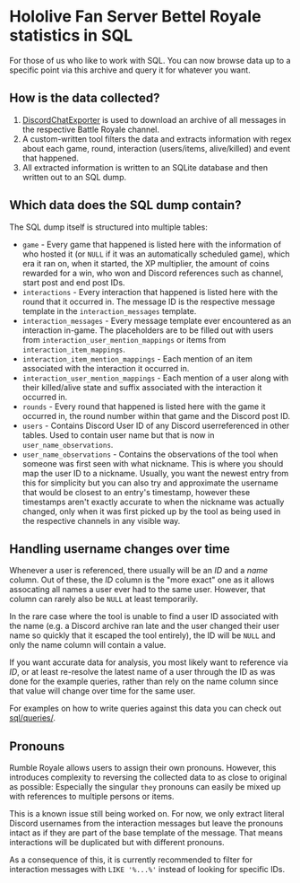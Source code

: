 # Hololive Fan Server Bettel Royale statistics in SQL

For those of us who like to work with SQL. You can now browse data up to a
specific point via this archive and query it for whatever you want.

## How is the data collected?

1.  [DiscordChatExporter](https://github.com/Tyrrrz/DiscordChatExporter) is used
    to download an archive of all messages in the respective Battle Royale
    channel.
2.  A custom-written tool filters the data and extracts information with regex
    about each game, round, interaction (users/items, alive/killed) and event
    that happened.
3.  All extracted information is written to an SQLite database and then written
    out to an SQL dump.

## Which data does the SQL dump contain?

The SQL dump itself is structured into multiple tables:

-   `game` - Every game that happened is listed here with the information of who
    hosted it (or `NULL` if it was an automatically scheduled game), which era
    it ran on, when it started, the XP multiplier, the amount of coins rewarded
    for a win, who won and Discord references such as channel, start post and
    end post IDs.
-   `interactions` - Every interaction that happened is listed here with the
    round that it occurred in. The message ID is the respective message template
    in the `interaction_messages` template.
-   `interaction_messages` - Every message template ever encountered as an
    interaction in-game. The placeholders are to be filled out with users from
    `interaction_user_mention_mappings` or items from
    `interaction_item_mappings`.
-   `interaction_item_mention_mappings` - Each mention of an item associated
    with the interaction it occurred in.
-   `interaction_user_mention_mappings` - Each mention of a user along with
    their killed/alive state and suffix associated with the interaction it
    occurred in.
-   `rounds` - Every round that happened is listed here with the game it
    occurred in, the round number within that game and the Discord post ID.
-   `users` - Contains Discord User ID of any Discord userreferenced in other
    tables. Used to contain user name but that is now in
    `user_name_observations`.
-   `user_name_observations` - Contains the observations of the tool when
    someone was first seen with what nickname. This is where you should map the
    user ID to a nickname. Usually, you want the newest entry from this for
    simplicity but you can also try and approximate the username that would be
    closest to an entry's timestamp, however these timestamps aren't exactly
    accurate to when the nickname was actually changed, only when it was first
    picked up by the tool as being used in the respective channels in any
    visible way.

## Handling username changes over time

Whenever a user is referenced, there usually will be an *ID* and a *name*
column. Out of these, the *ID* column is the "more exact" one as it allows
assocating all names a user ever had to the same user. However, that column can
rarely also be `NULL` at least temporarily.

In the rare case where the tool is unable to find a user ID associated with the
name (e.g. a Discord archive ran late and the user changed their user name so
quickly that it escaped the tool entirely), the ID will be `NULL` and only the
name column will contain a value.

If you want accurate data for analysis, you most likely want to reference via
*ID*, or at least re-resolve the latest name of a user through the ID as was
done for the example queries, rather than rely on the name column since that
value will change over time for the same user.

For examples on how to write queries against this data you can check out
[sql/queries/](sql/queries/).

## Pronouns

Rumble Royale allows users to assign their own pronouns. However, this
introduces complexity to reversing the collected data to as close to original as
possible: Especially the singular `they` pronouns can easily be mixed up with
references to multiple persons or items.

This is a known issue still being worked on. For now, we only extract literal
Discord usernames from the interaction messages but leave the pronouns intact as
if they are part of the base template of the message. That means interactions
will be duplicated but with different pronouns.

As a consequence of this, it is currently recommended to filter for interaction
messages with `LIKE '%...%'` instead of looking for specific IDs.
